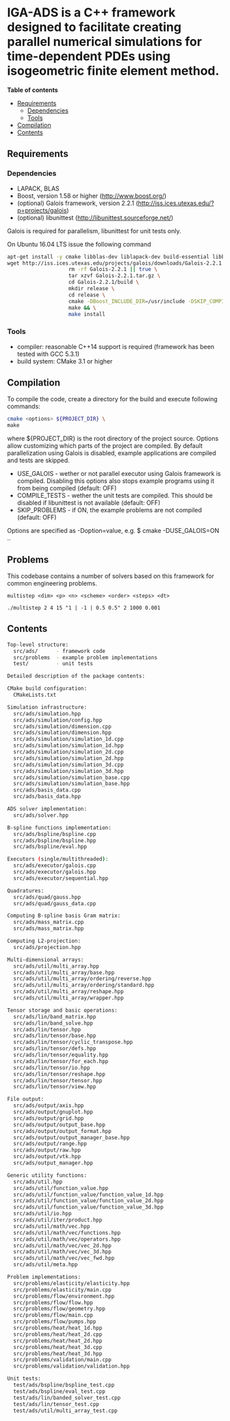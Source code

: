 # IGA-ADS is a C++ framework designed to facilitate creating parallel numerical simulations for time-dependent PDEs using isogeometric finite element method.

**Table of contents**
- [Requirements](#requirements)
  - [Dependencies](#dependencies)
  - [Tools](#tools)
- [Compilation](#compilation)
- [Contents](#contents)

## Requirements


### Dependencies
- LAPACK, BLAS
- Boost, version 1.58 or higher (http://www.boost.org/)
- (optional) Galois framework, version 2.2.1 (http://iss.ices.utexas.edu/?p=projects/galois)
- (optional) libunittest (http://libunittest.sourceforge.net/)

Galois is required for parallelism, libunittest for unit tests only.

On Ubuntu 16.04 LTS issue the following command
```bash
apt-get install -y cmake libblas-dev liblapack-dev build-essential libboost-all-dev doxygen \
wget http://iss.ices.utexas.edu/projects/galois/downloads/Galois-2.2.1.tar.gz \
                    rm -rf Galois-2.2.1 || true \
                    tar xzvf Galois-2.2.1.tar.gz \
                    cd Galois-2.2.1/build \
                    mkdir release \
                    cd release \
                    cmake -DBoost_INCLUDE_DIR=/usr/include -DSKIP_COMPILE_APPS=ON ../.. \
                    make && \
                    make install
```

### Tools
- compiler: reasonable C++14 support is required (framework has been tested with GCC 5.3.1)
- build system: CMake 3.1 or higher


## Compilation

To compile the code, create a directory for the build and execute following commands:

```bash
cmake <options> ${PROJECT_DIR} \
make
```

where ${PROJECT_DIR} is the root directory of the project source. Options allow customizing which
parts of the project are compiled. By default parallelization using Galois is disabled, example
applications are compiled and tests are skipped.

- USE_GALOIS - wether or not parallel executor using Galois framework is compiled. Disabling this options also stops example programs using it from being compiled (default: OFF)
- COMPILE_TESTS - wether the unit tests are compiled. This should be disabled if libunittest is not available (default: OFF)
- SKIP_PROBLEMS - if ON, the example problems are not compiled (default: OFF)

Options are specified as -Doption=value, e.g. 
$ cmake -DUSE_GALOIS=ON ..


## Problems

This codebase contains a number of solvers based on this framework for common engineering problems.

```
multistep <dim> <p> <n> <scheme> <order> <steps> <dt>
```

```
./multistep 2 4 15 "1 | -1 | 0.5 0.5" 2 1000 0.001
```

## Contents


```bash
Top-level structure:
  src/ads/      - framework code
  src/problems  - example problem implementations
  test/         - unit tests

Detailed description of the package contents:

CMake build configuration:
  CMakeLists.txt

Simulation infrastructure:
  src/ads/simulation.hpp
  src/ads/simulation/config.hpp
  src/ads/simulation/dimension.cpp
  src/ads/simulation/dimension.hpp
  src/ads/simulation/simulation_1d.cpp
  src/ads/simulation/simulation_1d.hpp
  src/ads/simulation/simulation_2d.cpp
  src/ads/simulation/simulation_2d.hpp
  src/ads/simulation/simulation_3d.cpp
  src/ads/simulation/simulation_3d.hpp
  src/ads/simulation/simulation_base.cpp
  src/ads/simulation/simulation_base.hpp
  src/ads/basis_data.cpp
  src/ads/basis_data.hpp

ADS solver implementation:
  src/ads/solver.hpp

B-spline functions implementation:
  src/ads/bspline/bspline.cpp
  src/ads/bspline/bspline.hpp
  src/ads/bspline/eval.hpp

Executors (single/multithreaded):
  src/ads/executor/galois.cpp
  src/ads/executor/galois.hpp
  src/ads/executor/sequential.hpp

Quadratures:
  src/ads/quad/gauss.hpp
  src/ads/quad/gauss_data.cpp

Computing B-spline basis Gram matrix:
  src/ads/mass_matrix.cpp
  src/ads/mass_matrix.hpp

Computing L2-projection:
  src/ads/projection.hpp

Multi-dimensional arrays:
  src/ads/util/multi_array.hpp
  src/ads/util/multi_array/base.hpp
  src/ads/util/multi_array/ordering/reverse.hpp
  src/ads/util/multi_array/ordering/standard.hpp
  src/ads/util/multi_array/reshape.hpp
  src/ads/util/multi_array/wrapper.hpp

Tensor storage and basic operations:
  src/ads/lin/band_matrix.hpp
  src/ads/lin/band_solve.hpp
  src/ads/lin/tensor.hpp
  src/ads/lin/tensor/base.hpp
  src/ads/lin/tensor/cyclic_transpose.hpp
  src/ads/lin/tensor/defs.hpp
  src/ads/lin/tensor/equality.hpp
  src/ads/lin/tensor/for_each.hpp
  src/ads/lin/tensor/io.hpp
  src/ads/lin/tensor/reshape.hpp
  src/ads/lin/tensor/tensor.hpp
  src/ads/lin/tensor/view.hpp

File output:
  src/ads/output/axis.hpp
  src/ads/output/gnuplot.hpp
  src/ads/output/grid.hpp
  src/ads/output/output_base.hpp
  src/ads/output/output_format.hpp
  src/ads/output/output_manager_base.hpp
  src/ads/output/range.hpp
  src/ads/output/raw.hpp
  src/ads/output/vtk.hpp
  src/ads/output_manager.hpp

Generic utility functions:
  src/ads/util.hpp
  src/ads/util/function_value.hpp
  src/ads/util/function_value/function_value_1d.hpp
  src/ads/util/function_value/function_value_2d.hpp
  src/ads/util/function_value/function_value_3d.hpp
  src/ads/util/io.hpp
  src/ads/util/iter/product.hpp
  src/ads/util/math/vec.hpp
  src/ads/util/math/vec/functions.hpp
  src/ads/util/math/vec/operators.hpp
  src/ads/util/math/vec/vec_2d.hpp
  src/ads/util/math/vec/vec_3d.hpp
  src/ads/util/math/vec/vec_fwd.hpp
  src/ads/util/meta.hpp

Problem implementations:
  src/problems/elasticity/elasticity.hpp
  src/problems/elasticity/main.cpp
  src/problems/flow/environment.hpp
  src/problems/flow/flow.hpp
  src/problems/flow/geometry.hpp
  src/problems/flow/main.cpp
  src/problems/flow/pumps.hpp
  src/problems/heat/heat_1d.hpp
  src/problems/heat/heat_2d.cpp
  src/problems/heat/heat_2d.hpp
  src/problems/heat/heat_3d.cpp
  src/problems/heat/heat_3d.hpp
  src/problems/validation/main.cpp
  src/problems/validation/validation.hpp

Unit tests:
  test/ads/bspline/bspline_test.cpp
  test/ads/bspline/eval_test.cpp
  test/ads/lin/banded_solver_test.cpp
  test/ads/lin/tensor_test.cpp
  test/ads/util/multi_array_test.cpp

